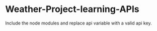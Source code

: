 # Weather-Project-learning-APIs

Include the node modules and replace api variable with a valid api key.
